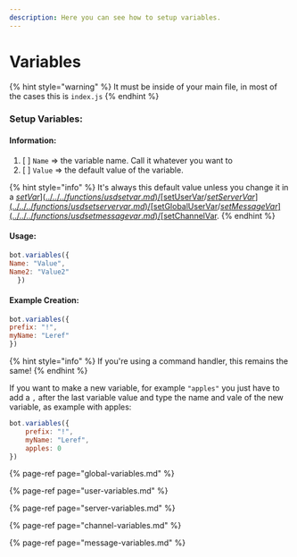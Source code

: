```yaml
---
description: Here you can see how to setup variables.
---
```


# Variables

{% hint style="warning" %}
It must be inside of your main file, in most of the cases this is `index.js`
{% endhint %}

### Setup Variables:

#### Information:

1. [ ] `Name` =&gt; the variable name. Call it whatever you want to
2. [ ] `Value` =&gt; the default value of the variable. 

{% hint style="info" %}
It's always this default value unless you change it in a [$setVar](../../../functions/usdsetvar.md)/[$setUserVar](../../../functions/usdsetuservar.md)/[$setServerVar](../../../functions/usdsetservervar.md)/[$setGlobalUserVar](../../../functions/usdsetglobaluservar.md)/[$setMessageVar](../../../functions/usdsetmessagevar.md)/[$setChannelVar](../../../functions/usdsetchannelvar.md).
{% endhint %}

#### Usage:

```javascript
bot.variables({
Name: "Value",
Name2: "Value2"
  })
```

#### Example Creation:

```javascript
bot.variables({
prefix: "!",
myName: "Leref"
})
```

{% hint style="info" %}
If you're using a command handler, this remains the same!
{% endhint %}

If you want to make a new variable, for example `"apples"` you just have to add a `,` after the last variable value and type the name and vale of the new variable, as example with apples:

```javascript
bot.variables({
    prefix: "!",
    myName: "Leref",
    apples: 0
})
```

{% page-ref page="global-variables.md" %}

{% page-ref page="user-variables.md" %}

{% page-ref page="server-variables.md" %}

{% page-ref page="channel-variables.md" %}

{% page-ref page="message-variables.md" %}









